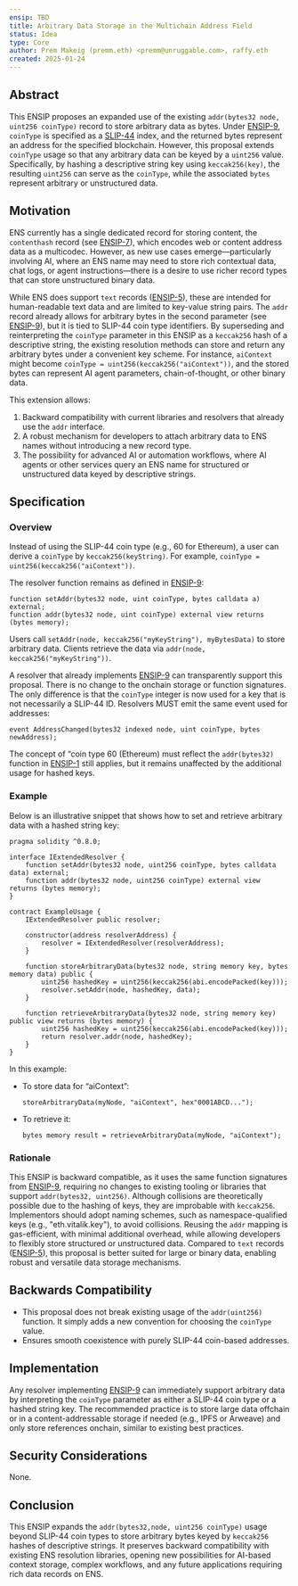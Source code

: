 ```yaml
---
ensip: TBD
title: Arbitrary Data Storage in the Multichain Address Field
status: Idea
type: Core
author: Prem Makeig (premm.eth) <premm@unruggable.com>, raffy.eth 
created: 2025-01-24
---
```


## Abstract

This ENSIP proposes an expanded use of the existing `addr(bytes32 node, uint256 coinType)` record to store arbitrary data as bytes. Under [ENSIP-9](#), `coinType` is specified as a [SLIP-44](https://github.com/satoshilabs/slips/blob/master/slip-0044.md) index, and the returned bytes represent an address for the specified blockchain. However, this proposal extends `coinType` usage so that any arbitrary data can be keyed by a `uint256` value. Specifically, by hashing a descriptive string key using `keccak256(key)`, the resulting `uint256` can serve as the `coinType`, while the associated `bytes` represent arbitrary or unstructured data.

## Motivation

ENS currently has a single dedicated record for storing content, the `contenthash` record (see [ENSIP-7](#)), which encodes web or content address data as a multicodec. However, as new use cases emerge—particularly involving AI, where an ENS name may need to store rich contextual data, chat logs, or agent instructions—there is a desire to use richer record types that can store unstructured binary data.

While ENS does support `text` records ([ENSIP-5](#)), these are intended for human-readable text data and are limited to key-value string pairs. The `addr` record already allows for arbitrary bytes in the second parameter (see [ENSIP-9](#)), but it is tied to SLIP-44 coin type identifiers. By superseding and reinterpreting the `coinType` parameter in this ENSIP as a `keccak256` hash of a descriptive string, the existing resolution methods can store and return any arbitrary bytes under a convenient key scheme. For instance, `aiContext` might become `coinType = uint256(keccak256("aiContext"))`, and the stored bytes can represent AI agent parameters, chain-of-thought, or other binary data.

This extension allows:

1. Backward compatibility with current libraries and resolvers that already use the `addr` interface.
2. A robust mechanism for developers to attach arbitrary data to ENS names without introducing a new record type.
3. The possibility for advanced AI or automation workflows, where AI agents or other services query an ENS name for structured or unstructured data keyed by descriptive strings.

## Specification

### Overview

Instead of using the SLIP-44 coin type (e.g., 60 for Ethereum), a user can derive a `coinType` by `keccak256(keyString)`. For example, `coinType = uint256(keccak256("aiContext"))`.

The resolver function remains as defined in [ENSIP-9](#):

```
function setAddr(bytes32 node, uint coinType, bytes calldata a) external;
function addr(bytes32 node, uint coinType) external view returns (bytes memory);
```

Users call `setAddr(node, keccak256("myKeyString"), myBytesData)` to store arbitrary data. Clients retrieve the data via `addr(node, keccak256("myKeyString"))`.

A resolver that already implements [ENSIP-9](#) can transparently support this proposal. There is no change to the onchain storage or function signatures. The only difference is that the `coinType` integer is now used for a key that is not necessarily a SLIP-44 ID. Resolvers MUST emit the same event used for addresses:

```
event AddressChanged(bytes32 indexed node, uint coinType, bytes newAddress);
```

The concept of “coin type 60 (Ethereum) must reflect the `addr(bytes32)` function in [ENSIP-1](#) still applies, but it remains unaffected by the additional usage for hashed keys.

### Example

Below is an illustrative snippet that shows how to set and retrieve arbitrary data with a hashed string key:

```
pragma solidity ^0.8.0;

interface IExtendedResolver {
    function setAddr(bytes32 node, uint256 coinType, bytes calldata data) external;
    function addr(bytes32 node, uint256 coinType) external view returns (bytes memory);
}

contract ExampleUsage {
    IExtendedResolver public resolver;

    constructor(address resolverAddress) {
        resolver = IExtendedResolver(resolverAddress);
    }

    function storeArbitraryData(bytes32 node, string memory key, bytes memory data) public {
        uint256 hashedKey = uint256(keccak256(abi.encodePacked(key)));
        resolver.setAddr(node, hashedKey, data);
    }

    function retrieveArbitraryData(bytes32 node, string memory key) public view returns (bytes memory) {
        uint256 hashedKey = uint256(keccak256(abi.encodePacked(key)));
        return resolver.addr(node, hashedKey);
    }
}
```

In this example:

- To store data for “aiContext”:
  ```
  storeArbitraryData(myNode, "aiContext", hex"0001ABCD...");
  ```
- To retrieve it:
  ```
  bytes memory result = retrieveArbitraryData(myNode, "aiContext");
  ```

### Rationale

This ENSIP is backward compatible, as it uses the same function signatures from [ENSIP-9](#), requiring no changes to existing tooling or libraries that support `addr(bytes32, uint256)`. Although collisions are theoretically possible due to the hashing of keys, they are improbable with `keccak256`. Implementors should adopt naming schemes, such as namespace-qualified keys (e.g., "eth.vitalik.key"), to avoid collisions. Reusing the `addr` mapping is gas-efficient, with minimal additional overhead, while allowing developers to flexibly store structured or unstructured data. Compared to `text` records ([ENSIP-5](#)), this proposal is better suited for large or binary data, enabling robust and versatile data storage mechanisms.

## Backwards Compatibility

- This proposal does not break existing usage of the `addr(uint256)` function. It simply adds a new convention for choosing the `coinType` value.
- Ensures smooth coexistence with purely SLIP-44 coin-based addresses.

## Implementation

Any resolver implementing [ENSIP-9](#) can immediately support arbitrary data by interpreting the `coinType` parameter as either a SLIP-44 coin type or a hashed string key. The recommended practice is to store large data offchain or in a content-addressable storage if needed (e.g., IPFS or Arweave) and only store references onchain, similar to existing best practices.

## Security Considerations

None.

## Conclusion

This ENSIP expands the `addr(bytes32,node, uint256 coinType)` usage beyond SLIP-44 coin types to store arbitrary bytes keyed by `keccak256` hashes of descriptive strings. It preserves backward compatibility with existing ENS resolution libraries, opening new possibilities for AI-based context storage, complex workflows, and any future applications requiring rich data records on ENS.
